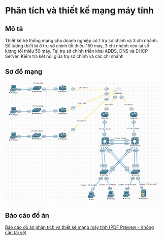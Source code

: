 # Phân tích và thiết kế mạng máy tính

## Mô tả

Thiết kế hệ thống mạng cho doanh nghiệp có 1 trụ sở chính và 3 chi nhánh. Số lượng thiết bị ở trụ sở chính tối thiểu 150 máy, 3 chi nhánh còn lại số lượng tối thiểu 50 máy. Tại trụ sở chính triển khai ADDS, DNS và DHCP Server. Kiểm tra kết nối giữa trụ sở chính và các chi nhánh

## Sơ đồ mạng

![Alt text](<Sơ đồ thiết kế.png>)

## Báo cáo đồ án

[Báo cáo đồ án phân tích và thiết kế mạng máy tính (PDF Preview - Không cần tải về)](LeDamTuanDat_PT&TKM.pdf)
